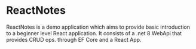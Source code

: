 # ReactNotes
ReactNotes is a demo application which aims to provide basic introduction to a beginner level React application. It consists of a .net 8 WebApi that provides CRUD ops. through EF Core and a React App.
